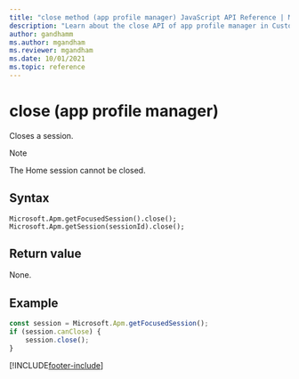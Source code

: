 ```yaml
---
title: "close method (app profile manager) JavaScript API Reference | MicrosoftDocs"
description: "Learn about the close API of app profile manager in Customer Service workspace."
author: gandhamm
ms.author: mgandham
ms.reviewer: mgandham
ms.date: 10/01/2021
ms.topic: reference
---
```


# close (app profile manager)

Closes a session.

> [!Note]
> The Home session cannot be closed.

## Syntax

`Microsoft.Apm.getFocusedSession().close();`
`Microsoft.Apm.getSession(sessionId).close();`


## Return value

None.

## Example

```JavaScript
const session = Microsoft.Apm.getFocusedSession();
if (session.canClose) {
	session.close();
}

```

[!INCLUDE[footer-include](../../../../includes/footer-banner.md)]
